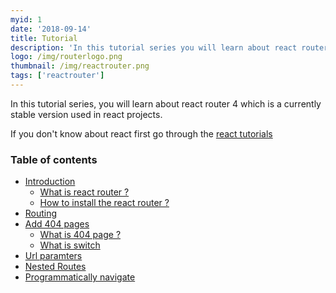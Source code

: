 ```yaml
---
myid: 1
date: '2018-09-14'
title: Tutorial
description: 'In this tutorial series you will learn about react router 4 which is a currently stable version  used in most react projects.'
logo: /img/routerlogo.png
thumbnail: /img/reactrouter.png
tags: ['reactrouter']
---
```


In this tutorial series, you will learn about react router 4 which is a currently stable version used in react projects.

If you don't know about react first go through the [react tutorials](/react/tutorial)

### Table of contents

- [Introduction](/reactrouter/introduction/)
  - [What is react router ?](/reactrouter/introduction/#what-is-react-router-)
  - [How to install the react router ?](/reactrouter/introduction/#how-to-install-the-react-router-)
- [Routing](reactrouter/routing/)
- [Add 404 pages](/reactrouter/adding404pages/)
  - [What is 404 page ?](/reactrouter/adding404pages/#what-is-a-404-page)
  - [What is switch](/reactrouter/adding404pages/#what-is-switch-)
- [Url paramters](/reactrouter/urlparamaters/)
- [Nested Routes](/reactrouter/nestedrouting/)
- [Programmatically navigate](/reactrouter/programaticallynavigation/)
